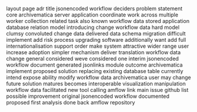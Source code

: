 layout page adr title jsonencoded workflow deciders problem statement core archivematica server application coordinate work across multiple worker collection related task also known workflow data stored application database relation model introducing change workflow data hard model clumsy convoluted change data delivered data schema migration difficult implement add risk process upgrading software additionally want add full internationalisation support order make system attractive wider range user increase adoption simpler mechanism deliver translation workflow data change general considered weve considered one interim jsonencoded workflow document generated jsonlinks module outcome archivematica implement proposed solution replacing existing database table currently intend expose ability modify workflow data archivematica user may change future solution matures becomes interoperable visualization manipulation workflow data facilitated new tool calling amflow link main issue github list possible improvement original jsonencoded workflow documented proposed first analysis done back amflow repository